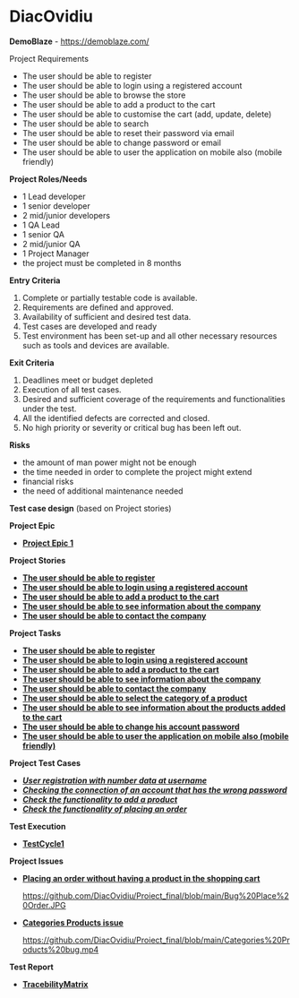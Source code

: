 # DiacOvidiu


**DemoBlaze** - https://demoblaze.com/

Project Requirements

 - The user should be able to register
 - The user should be able to login using a registered account
 - The user should be able to browse the store
 - The user should be able to add a product to the cart
 - The user should be able to customise the cart (add, update, delete)
 - The user should be able to search
 - The user should be able to reset their password via email
 - The user should be able to change password or email
 - The user should be able to user the application on mobile also (mobile friendly)

**Project Roles/Needs**

 - 1 Lead developer
 - 1 senior developer
 - 2 mid/junior developers
 - 1 QA Lead
 - 1 senior QA
 - 2 mid/junior QA
 - 1 Project Manager
 - the project must be completed in 8 months

**Entry Criteria**
1. Complete or partially testable code is available.
2. Requirements are defined and approved.
3. Availability of sufficient and desired test data.
4. Test cases are developed and ready
5. Test environment has been set-up and all other necessary resources such as tools and devices are available.

**Exit Criteria**
1. Deadlines meet or budget depleted
2. Execution of all test cases.
3. Desired and sufficient coverage of the requirements and functionalities under the test.
4. All the identified defects are corrected and closed.
5. No high priority or severity or critical bug has been left out.

**Risks**
 - the amount of man power might not be enough
 - the time needed in order to complete the project might extend
 - financial risks
 - the need of additional maintenance needed


**Test case design** (based on Project stories)

**Project Epic**
 - [**Project Epic 1**](https://github.com/DiacOvidiu/Proiect_final/blob/main/Epic1.JPG)


**Project Stories**
 - [**The user should be able to register**](https://github.com/DiacOvidiu/Proiect_final/blob/main/story_signup.JPG) 
 - [**The user should be able to login using a registered account**](https://github.com/DiacOvidiu/Proiect_final/blob/main/story_login.JPG)
 - [**The user should be able to add a product to the cart**](https://github.com/DiacOvidiu/Proiect_final/blob/main/story_login.JPG)
 - [**The user should be able to see information about the company**](https://github.com/DiacOvidiu/Proiect_final/blob/main/story_aboutus.JPG)
 - [**The user should be able to contact the company**](https://github.com/DiacOvidiu/Proiect_final/blob/main/story_contact.JPG)

**Project Tasks**
 - [**The user should be able to register**](https://github.com/DiacOvidiu/Proiect_final/blob/main/task_signup.JPG)
 - [**The user should be able to login using a registered account**](https://github.com/DiacOvidiu/Proiect_final/blob/main/task_login.JPG)
 - [**The user should be able to add a product to the cart**](https://github.com/DiacOvidiu/Proiect_final/blob/main/task_add.cart.JPG)
 - [**The user should be able to see information about the company**](https://github.com/DiacOvidiu/Proiect_final/blob/main/task_aboutus.JPG)
 - [**The user should be able to contact the company**](https://github.com/DiacOvidiu/Proiect_final/blob/main/task_contact.window.JPG)
 - [**The user should be able to select the category of a product**](https://github.com/DiacOvidiu/Proiect_final/blob/main/task_categories.JPG)
 - [**The user should be able to see information about the products added to the cart**](https://github.com/DiacOvidiu/Proiect_final/blob/main/task_cart.products.JPG)
 - [**The user should be able to change his account password**](https://github.com/DiacOvidiu/Proiect_final/blob/main/task_reset.pass.JPG)
 - [**The user should be able to user the application on mobile also (mobile friendly)**](https://github.com/DiacOvidiu/Proiect_final/blob/main/task_mobile.JPG)

**Project Test Cases**
 - [***User registration with number data at username***](https://github.com/DiacOvidiu/Proiect_final/blob/main/test_signup.JPG)
 - [***Checking the connection of an account that has the wrong password***](https://github.com/DiacOvidiu/Proiect_final/blob/main/test_login.JPG)
 - [***Check the functionality to add a product***](https://github.com/DiacOvidiu/Proiect_final/blob/main/test_add.product.JPG)
 - [***Check the functionality of placing an order***](https://github.com/DiacOvidiu/Proiect_final/blob/main/test_place.order.JPG)

**Test Execution**
 - [**TestCycle1**](https://github.com/DiacOvidiu/Proiect_final/blob/main/test%20cycle.JPG)

**Project Issues**
 - [**Placing an order without having a product in the shopping cart**](https://github.com/DiacOvidiu/Proiect_final/blob/main/bug_order.without.product.JPG)

   https://github.com/DiacOvidiu/Proiect_final/blob/main/Bug%20Place%20Order.JPG
   
 - [**Categories Products issue**](https://github.com/DiacOvidiu/Proiect_final/blob/main/bug_categories.product.JPG)

   https://github.com/DiacOvidiu/Proiect_final/blob/main/Categories%20Products%20bug.mp4



**Test Report**
 - [**TracebilityMatrix**](https://github.com/DiacOvidiu/Proiect_final/blob/main/Traceability%20Matrix.JPG)




